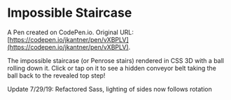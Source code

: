 # Impossible Staircase

A Pen created on CodePen.io. Original URL: [https://codepen.io/jkantner/pen/vXBPLV](https://codepen.io/jkantner/pen/vXBPLV).

The impossible staircase (or Penrose stairs) rendered in CSS 3D with a ball rolling down it. Click or tap on it to see a hidden conveyor belt taking the ball back to the revealed top step!

Update 7/29/19: Refactored Sass, lighting of sides now follows rotation
